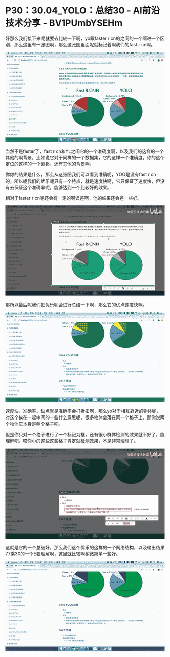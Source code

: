 # P30：30.04_YOLO：总结30 - AI前沿技术分享 - BV1PUmbYSEHm

好那么我们接下来呢就要去比较一下啊，yo跟faster r cn的之间的一个啊进一个区别，那么这里有一张图啊，那么这张图里面呢就标记着啊我们的fast r cn啊。



![](img/e9327d3562f5dcc8a1a158bbc5dffca0_1.png)

当然不是faster了，fast r cn和YL之间它的一个准确度啊，以及我们的这样的一个其他的啊背景，比如说它对于同样的一个数据集，它的这样一个准确度，你的这个定位的这样的一个偏移，还有其他的背景啊。

你你的结果是什么，那么从这张图我们可以看到准确呢，YOO是没有fast r cn的，所以呢我们的优乐呢只有一个特点，就是速度快啊，它只保证了速度快，但没有去保证这个准确率呢，能够达到一个比较好的效果。

相对于faster r cn呢还会有一定的啊误差啊，他的结果还会差一些好。

![](img/e9327d3562f5dcc8a1a158bbc5dffca0_3.png)

那所以最后呢我们把优乐呢会进行总结一下啊，那么它的优点速度快啊。

![](img/e9327d3562f5dcc8a1a158bbc5dffca0_5.png)

速度快，准确率，缺点就是准确率会打折扣啊，那么yo对于相互靠近的物体呢，对这个挨在一起中间的一些什么意思呢，很多物体会落在同一个格子上，那你说两个物体它本身是两个格子吧。

但是你只对一个格子进行了一个标记为框，还有很小群体检测的效果就不好了，能理解吧，哎你小的这些这些格子肯定就检测效果，不是非常理想了。



![](img/e9327d3562f5dcc8a1a158bbc5dffca0_7.png)

这就是它的一个总结好，那么我们这个优乐的这样的一个网络结构，以及输出结果77乘30的一个E要理解啊，这里就比较啊稍微简单一些好。



![](img/e9327d3562f5dcc8a1a158bbc5dffca0_9.png)